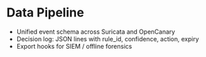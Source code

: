 # Data Pipeline

- Unified event schema across Suricata and OpenCanary
- Decision log: JSON lines with rule_id, confidence, action, expiry
- Export hooks for SIEM / offline forensics
